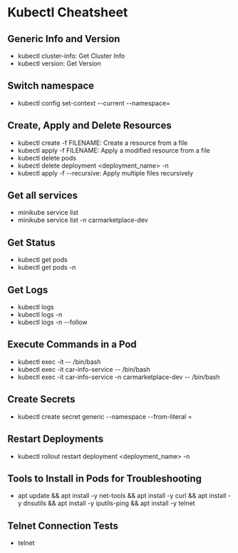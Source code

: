 # Kubectl Cheatsheet

## Generic Info and Version

- kubectl cluster-info: Get Cluster Info
- kubectl version: Get Version

## Switch namespace

- kubectl config set-context --current --namespace=<namespace>

## Create, Apply and Delete Resources

- kubectl create -f FILENAME: Create a resource from a file
- kubectl apply -f FILENAME: Apply a modified resource from a file
- kubectl delete pods <podname>
- kubectl delete deployment <deployment_name> -n <namespace>
- kubectl apply -f <folder> --recursive: Apply multiple files recursively

## Get all services

- minikube service list
- minikube service list -n carmarketplace-dev

## Get Status

- kubectl get pods
- kubectl get pods -n <namespace>

## Get Logs

- kubectl logs <podname>
- kubectl logs <podname> -n <namespace>
- kubectl logs <podname> -n <namespace> --follow

## Execute Commands in a Pod

- kubectl exec -it <podname> -- /bin/bash
- kubectl exec -it car-info-service -- /bin/bash
- kubectl exec -it car-info-service -n carmarketplace-dev -- /bin/bash

## Create Secrets

- kubectl create secret generic <secretname> --namespace <namespace> --from-literal <key>=<value>

## Restart Deployments

- kubectl rollout restart deployment <deployment_name> -n <namespace>

## Tools to Install in Pods for Troubleshooting

- apt update && apt install -y net-tools && apt install -y curl && apt install -y dnsutils && apt install -y iputils-ping && apt install -y telnet

## Telnet Connection Tests

- telnet <ip> <port>
